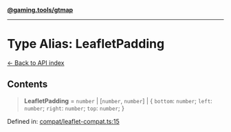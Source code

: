 [**@gaming.tools/gtmap**](README.md)

***

# Type Alias: LeafletPadding

[← Back to API index](./README.md)

## Contents

> **LeafletPadding** = `number` \| \[`number`, `number`\] \| \{ `bottom`: `number`; `left`: `number`; `right`: `number`; `top`: `number`; \}

Defined in: [compat/leaflet-compat.ts:15](https://github.com/gamingtools/gt-map/blob/02ad961dd733041f2c6c39034ee7c302a553f45a/packages/gtmap/src/compat/leaflet-compat.ts#L15)
